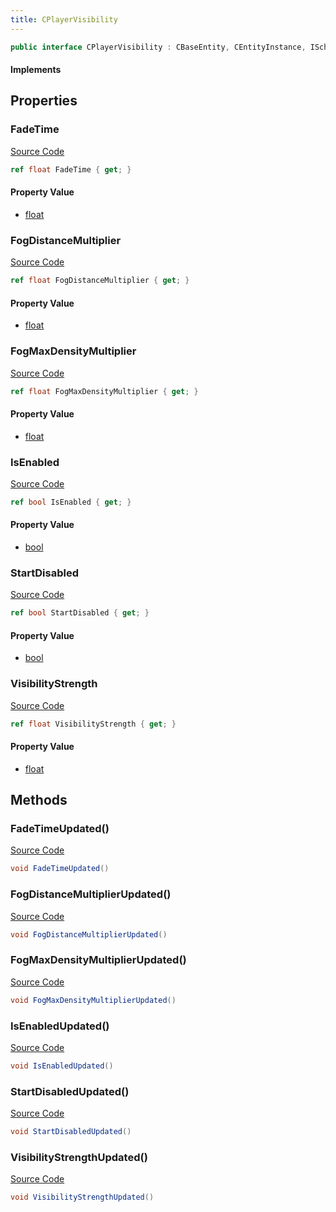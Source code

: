 ```yaml
---
title: CPlayerVisibility
---
```


```csharp
public interface CPlayerVisibility : CBaseEntity, CEntityInstance, ISchemaClass<CEntityInstance>, ISchemaClass<CBaseEntity>, ISchemaClass<CPlayerVisibility>, ISchemaField, ISchemaClass, INativeHandle
```

#### Implements

## Properties

### FadeTime

[Source Code](https://github.com/swiftly-solution/swiftlys2/blob/beta/managed/src/SwiftlyS2.Generated/Schemas/Interfaces/CPlayerVisibility.cs#L22)

```csharp
ref float FadeTime { get; }
```

#### Property Value

- [float](https://learn.microsoft.com/dotnet/api/system.single)

### FogDistanceMultiplier

[Source Code](https://github.com/swiftly-solution/swiftlys2/blob/beta/managed/src/SwiftlyS2.Generated/Schemas/Interfaces/CPlayerVisibility.cs#L18)

```csharp
ref float FogDistanceMultiplier { get; }
```

#### Property Value

- [float](https://learn.microsoft.com/dotnet/api/system.single)

### FogMaxDensityMultiplier

[Source Code](https://github.com/swiftly-solution/swiftlys2/blob/beta/managed/src/SwiftlyS2.Generated/Schemas/Interfaces/CPlayerVisibility.cs#L20)

```csharp
ref float FogMaxDensityMultiplier { get; }
```

#### Property Value

- [float](https://learn.microsoft.com/dotnet/api/system.single)

### IsEnabled

[Source Code](https://github.com/swiftly-solution/swiftlys2/blob/beta/managed/src/SwiftlyS2.Generated/Schemas/Interfaces/CPlayerVisibility.cs#L26)

```csharp
ref bool IsEnabled { get; }
```

#### Property Value

- [bool](https://learn.microsoft.com/dotnet/api/system.boolean)

### StartDisabled

[Source Code](https://github.com/swiftly-solution/swiftlys2/blob/beta/managed/src/SwiftlyS2.Generated/Schemas/Interfaces/CPlayerVisibility.cs#L24)

```csharp
ref bool StartDisabled { get; }
```

#### Property Value

- [bool](https://learn.microsoft.com/dotnet/api/system.boolean)

### VisibilityStrength

[Source Code](https://github.com/swiftly-solution/swiftlys2/blob/beta/managed/src/SwiftlyS2.Generated/Schemas/Interfaces/CPlayerVisibility.cs#L16)

```csharp
ref float VisibilityStrength { get; }
```

#### Property Value

- [float](https://learn.microsoft.com/dotnet/api/system.single)

## Methods

### FadeTimeUpdated()

[Source Code](https://github.com/swiftly-solution/swiftlys2/blob/beta/managed/src/SwiftlyS2.Generated/Schemas/Interfaces/CPlayerVisibility.cs#L31)

```csharp
void FadeTimeUpdated()
```

### FogDistanceMultiplierUpdated()

[Source Code](https://github.com/swiftly-solution/swiftlys2/blob/beta/managed/src/SwiftlyS2.Generated/Schemas/Interfaces/CPlayerVisibility.cs#L29)

```csharp
void FogDistanceMultiplierUpdated()
```

### FogMaxDensityMultiplierUpdated()

[Source Code](https://github.com/swiftly-solution/swiftlys2/blob/beta/managed/src/SwiftlyS2.Generated/Schemas/Interfaces/CPlayerVisibility.cs#L30)

```csharp
void FogMaxDensityMultiplierUpdated()
```

### IsEnabledUpdated()

[Source Code](https://github.com/swiftly-solution/swiftlys2/blob/beta/managed/src/SwiftlyS2.Generated/Schemas/Interfaces/CPlayerVisibility.cs#L33)

```csharp
void IsEnabledUpdated()
```

### StartDisabledUpdated()

[Source Code](https://github.com/swiftly-solution/swiftlys2/blob/beta/managed/src/SwiftlyS2.Generated/Schemas/Interfaces/CPlayerVisibility.cs#L32)

```csharp
void StartDisabledUpdated()
```

### VisibilityStrengthUpdated()

[Source Code](https://github.com/swiftly-solution/swiftlys2/blob/beta/managed/src/SwiftlyS2.Generated/Schemas/Interfaces/CPlayerVisibility.cs#L28)

```csharp
void VisibilityStrengthUpdated()
```

